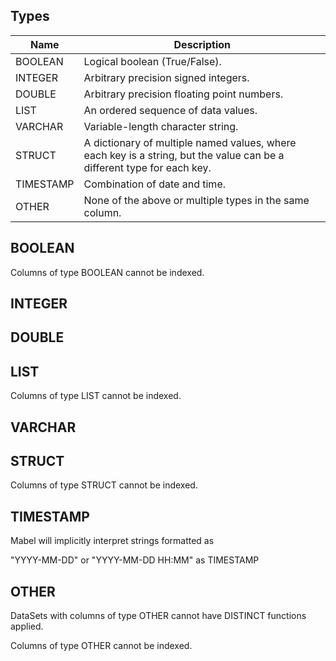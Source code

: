 
## Types

Name      | Description
--------- | ------------------------------------------
BOOLEAN   | Logical boolean (True/False).
INTEGER   | Arbitrary precision signed integers.
DOUBLE    | Arbitrary precision floating point numbers.
LIST      | An ordered sequence of data values.
VARCHAR   | Variable-length character string.
STRUCT    | A dictionary of multiple named values, where each key is a string, but the value can be a different type for each key.
TIMESTAMP | Combination of date and time.
OTHER     | None of the above or multiple types in the same column. 

## BOOLEAN

Columns of type BOOLEAN cannot be indexed. 

## INTEGER
## DOUBLE
## LIST

Columns of type LIST cannot be indexed.

## VARCHAR
## STRUCT

Columns of type STRUCT cannot be indexed. 

## TIMESTAMP

Mabel will implicitly interpret strings formatted as

"YYYY-MM-DD" or "YYYY-MM-DD HH:MM" as TIMESTAMP

## OTHER

DataSets with columns of type OTHER cannot have DISTINCT functions applied.

Columns of type OTHER cannot be indexed. 
